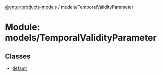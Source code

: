 [@entur/products-models](../README.md) / models/TemporalValidityParameter

# Module: models/TemporalValidityParameter

## Classes

- [default](../classes/models_TemporalValidityParameter.default.md)
